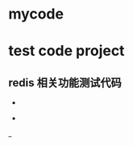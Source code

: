 # mycode
test code project
========================
redis 相关功能测试代码
--------------------------

-

*
_

